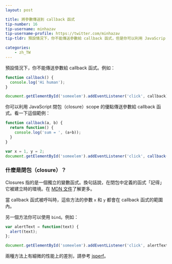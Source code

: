 ```yaml
---
layout: post

title: 將參數傳送到 callback 函式
tip-number: 16
tip-username: minhazav
tip-username-profile: https://twitter.com/minhazav
tip-tldr: 預設情況下，你不能傳送參數給 callback 函式，但是你可以利用 JavaScrip closure scope 的優點將參數傳給 callback 函式。

categories:
    - zh_TW
---
```


預設情況下，你不能傳送參數給 callback 函式。例如：

```js
function callback() {
  console.log('Hi human');
}

document.getElementById('someelem').addEventListener('click', callback);

```

你可以利用 JavaScript 閉包（closure）scope 的優點傳送參數給 callback 函式。看一下這個範例：

```js
function callback(a, b) {
  return function() {
    console.log('sum = ', (a+b));
  }
}

var x = 1, y = 2;
document.getElementById('someelem').addEventListener('click', callback(x, y));

```

### 什麼是閉包（closure）？

Closures 指的是一個獨立的變數函式。換句話說，在閉包中定義的函式「記得」它被建立時的環境。在 [MDN 文件](https://developer.mozilla.org/en-US/docs/Web/JavaScript/Closures)了解更多。

當 callback 函式被呼叫時，這些方法的參數 `x` 和 `y` 都會在 callback 函式的範圍內。

另一個方法你可以使用 `bind`。例如：

```js
var alertText = function(text) {
  alert(text);
};

document.getElementById('someelem').addEventListener('click', alertText.bind(this, 'hello'));
```
兩種方法上有細微的性能上的差別，請參考 [jsperf](http://jsperf.com/bind-vs-closure-23)。

